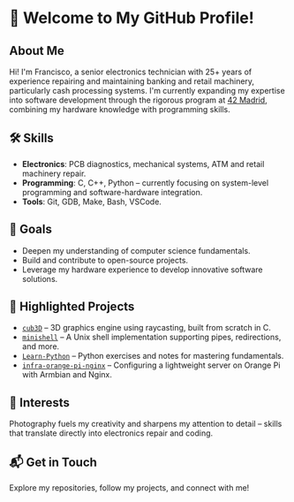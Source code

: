 
# 👋 Welcome to My GitHub Profile!

## About Me
Hi! I'm Francisco, a senior electronics technician with 25+ years of experience repairing and maintaining banking and retail machinery, particularly cash processing systems. I'm currently expanding my expertise into software development through the rigorous program at [42 Madrid](https://42madrid.com/), combining my hardware knowledge with programming skills.

## 🛠️ Skills
- **Electronics**: PCB diagnostics, mechanical systems, ATM and retail machinery repair.
- **Programming**: C, C++, Python – currently focusing on system-level programming and software-hardware integration.
- **Tools**: Git, GDB, Make, Bash, VSCode.

## 🎯 Goals
- Deepen my understanding of computer science fundamentals.
- Build and contribute to open-source projects.
- Leverage my hardware experience to develop innovative software solutions.

## 🚀 Highlighted Projects
- [`cub3D`](#) – 3D graphics engine using raycasting, built from scratch in C.
- [`minishell`](https://github.com/fran-byte/42-minishell) – A Unix shell implementation supporting pipes, redirections, and more.
- [`Learn-Python`](https://github.com/fran-byte/learn-python-fundamentals) – Python exercises and notes for mastering fundamentals.
- [`infra-orange-pi-nginx`](#) – Configuring a lightweight server on Orange Pi with Armbian and Nginx.

## 📸 Interests
Photography fuels my creativity and sharpens my attention to detail – skills that translate directly into electronics repair and coding.

## 📬 Get in Touch
Explore my repositories, follow my projects, and connect with me!


